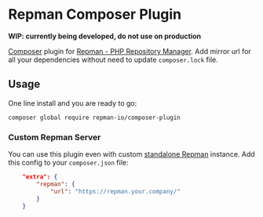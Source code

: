 # Repman Composer Plugin

**WIP: currently being developed, do not use on production**

[Composer](https://getcomposer.org/) plugin for [Repman - PHP Repository Manager](https://repman.io/proxy). Add mirror url for all your dependencies without need to update `composer.lock` file.

## Usage

One line install and you are ready to go:

```shell script
composer global require repman-io/composer-plugin
```

### Custom Repman Server

You can use this plugin even with custom [standalone Repman](https://repman.io/standalone) instance. Add this config to your `composer.json` file:

```json
    "extra": {
        "repman": {
            "url": "https://repman.your.company/"
        }
    }
```
